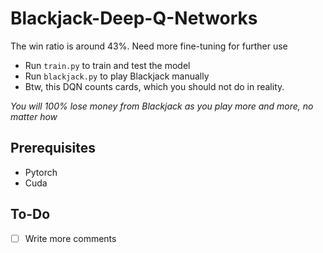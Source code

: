 # Blackjack-Deep-Q-Networks

The win ratio is around 43%. Need more fine-tuning for further use

- Run `train.py` to train and test the model
- Run `blackjack.py` to play Blackjack manually
- Btw, this DQN counts cards, which you should not do in reality.

*You will 100% lose money from Blackjack as you play more and more, no matter how*

## Prerequisites
- Pytorch
- Cuda

## To-Do
- [ ] Write more comments
